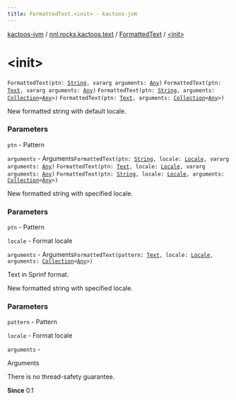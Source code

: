 ```yaml
---
title: FormattedText.<init> - kactoos-jvm
---
```


[kactoos-jvm](../../index.html) / [nnl.rocks.kactoos.text](../index.html) / [FormattedText](index.html) / [&lt;init&gt;](./-init-.html)

# &lt;init&gt;

`FormattedText(ptn: `[`String`](https://kotlinlang.org/api/latest/jvm/stdlib/kotlin/-string/index.html)`, vararg arguments: `[`Any`](https://kotlinlang.org/api/latest/jvm/stdlib/kotlin/-any/index.html)`)`
`FormattedText(ptn: `[`Text`](../../nnl.rocks.kactoos/-text/index.html)`, vararg arguments: `[`Any`](https://kotlinlang.org/api/latest/jvm/stdlib/kotlin/-any/index.html)`)`
`FormattedText(ptn: `[`String`](https://kotlinlang.org/api/latest/jvm/stdlib/kotlin/-string/index.html)`, arguments: `[`Collection`](https://kotlinlang.org/api/latest/jvm/stdlib/kotlin.collections/-collection/index.html)`<`[`Any`](https://kotlinlang.org/api/latest/jvm/stdlib/kotlin/-any/index.html)`>)`
`FormattedText(ptn: `[`Text`](../../nnl.rocks.kactoos/-text/index.html)`, arguments: `[`Collection`](https://kotlinlang.org/api/latest/jvm/stdlib/kotlin.collections/-collection/index.html)`<`[`Any`](https://kotlinlang.org/api/latest/jvm/stdlib/kotlin/-any/index.html)`>)`

New formatted string with default locale.

### Parameters

`ptn` - Pattern

`arguments` - Arguments`FormattedText(ptn: `[`String`](https://kotlinlang.org/api/latest/jvm/stdlib/kotlin/-string/index.html)`, locale: `[`Locale`](http://docs.oracle.com/javase/8/docs/api/java/util/Locale.html)`, vararg arguments: `[`Any`](https://kotlinlang.org/api/latest/jvm/stdlib/kotlin/-any/index.html)`)`
`FormattedText(ptn: `[`Text`](../../nnl.rocks.kactoos/-text/index.html)`, locale: `[`Locale`](http://docs.oracle.com/javase/8/docs/api/java/util/Locale.html)`, vararg arguments: `[`Any`](https://kotlinlang.org/api/latest/jvm/stdlib/kotlin/-any/index.html)`)`
`FormattedText(ptn: `[`String`](https://kotlinlang.org/api/latest/jvm/stdlib/kotlin/-string/index.html)`, locale: `[`Locale`](http://docs.oracle.com/javase/8/docs/api/java/util/Locale.html)`, arguments: `[`Collection`](https://kotlinlang.org/api/latest/jvm/stdlib/kotlin.collections/-collection/index.html)`<`[`Any`](https://kotlinlang.org/api/latest/jvm/stdlib/kotlin/-any/index.html)`>)`

New formatted string with specified locale.

### Parameters

`ptn` - Pattern

`locale` - Format locale

`arguments` - Arguments`FormattedText(pattern: `[`Text`](../../nnl.rocks.kactoos/-text/index.html)`, locale: `[`Locale`](http://docs.oracle.com/javase/8/docs/api/java/util/Locale.html)`, arguments: `[`Collection`](https://kotlinlang.org/api/latest/jvm/stdlib/kotlin.collections/-collection/index.html)`<`[`Any`](https://kotlinlang.org/api/latest/jvm/stdlib/kotlin/-any/index.html)`>)`

Text in Sprinf format.

New formatted string with specified locale.

### Parameters

`pattern` - Pattern

`locale` - Format locale

`arguments` -

Arguments




There is no thread-safety guarantee.




**Since**
0.1

